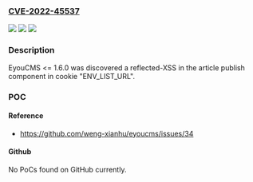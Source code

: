 ### [CVE-2022-45537](https://cve.mitre.org/cgi-bin/cvename.cgi?name=CVE-2022-45537)
![](https://img.shields.io/static/v1?label=Product&message=n%2Fa&color=blue)
![](https://img.shields.io/static/v1?label=Version&message=n%2Fa&color=blue)
![](https://img.shields.io/static/v1?label=Vulnerability&message=n%2Fa&color=brighgreen)

### Description

EyouCMS <= 1.6.0 was discovered a reflected-XSS in the article publish component in cookie "ENV_LIST_URL".

### POC

#### Reference
- https://github.com/weng-xianhu/eyoucms/issues/34

#### Github
No PoCs found on GitHub currently.

